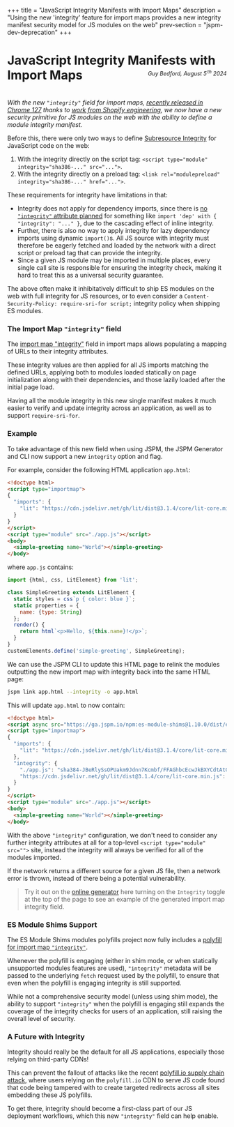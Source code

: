 +++
title = "JavaScript Integrity Manifests with Import Maps"
description = "Using the new 'integrity' feature for import maps provides a new integrity manifest security model for JS modules on the web"
prev-section = "jspm-dev-deprecation"
+++

# JavaScript Integrity Manifests with Import Maps

<p style="text-align: right; margin-top: -4em; margin-bottom: 4em; font-size: 0.9em;"><em>Guy Bedford, August 5<sup style="padding-left:0.15em">th</sup> 2024</em></p>

_With the new `"integrity"` field for import maps, [recently released in Chrome 127](https://developer.chrome.com/release-notes/127#importmap_integrity) thanks to [work from Shopify engineering](https://shopify.engineering/shipping-support-for-module-script-integrity-in-chrome-safari), we now have a new security primitive for JS modules on the web with the ability to define a module integrity manifest._

Before this, there were only two ways to define [Subresource Integrity](https://developer.mozilla.org/en-US/docs/Web/Security/Subresource_Integrity) for JavaScript code on the web:

1. With the integrity directly on the script tag: `<script type="module" integrity="sha386-..." src="...">`.
2. With the integrity directly on a preload tag: `<link rel="modulepreload" integrity="sha386-..." href="...">`.

These requirements for integrity have limitations in that:

* Integrity does not apply for dependency imports, since there is [no `"integrity"` attribute planned](https://github.com/tc39/proposal-import-attributes?tab=readme-ov-file#why-not-out-of-band) for something like `import 'dep' with { "integrity": "..." }`, due to the cascading effect of inline integrity.
* Further, there is also no way to apply integrity for lazy dependency imports using dynamic `import()`s. All JS source with integrity must therefore be eagerly fetched and loaded by the network with a direct script or preload tag that can provide the integrity.
* Since a given JS module may be imported in multiple places, every single call site is responsible for ensuring the integrity check, making it hard to treat this as a universal security guarantee.

The above often make it inhibitatively difficult to ship ES modules on the web with full integrity for JS resources, or to even consider a `Content-Security-Policy: require-sri-for script;` integrity policy when shipping ES modules.

### The Import Map `"integrity"` field

The [import map "integrity"](https://developer.mozilla.org/en-US/docs/Web/HTML/Element/script/type/importmap#integrity_metadata_map) field in import maps allows populating a mapping of URLs to their integrity attributes.

These integrity values are then applied for all JS imports matching the defined URLs, applying both to modules loaded statically on page initialization along with their dependencies, and those lazily loaded after the initial page load.

Having all the module integrity in this new single manifest makes it much easier to verify and update integrity across an application, as well as to support `require-sri-for`.

### Example

To take advantage of this new field when using JSPM, the JSPM Generator and CLI now support a new `integrity` option and flag.

For example, consider the following HTML application `app.html`:

```html
<!doctype html>
<script type="importmap">
{
  "imports": {
    "lit": "https://cdn.jsdelivr.net/gh/lit/dist@3.1.4/core/lit-core.min.js"
  }
}
</script>
<script type="module" src="./app.js"></script>
<body>
  <simple-greeting name="World"></simple-greeting>
</body>
```

where `app.js` contains:

```js
import {html, css, LitElement} from 'lit';

class SimpleGreeting extends LitElement {
  static styles = css`p { color: blue }`;
  static properties = {
    name: {type: String}
  };
  render() {
    return html`<p>Hello, ${this.name}!</p>`;
  }
}
customElements.define('simple-greeting', SimpleGreeting);
```

We can use the JSPM CLI to update this HTML page to relink the modules outputting the new import map with integrity back into the same HTML page:

```bash
jspm link app.html --integrity -o app.html
```

This will update `app.html` to now contain:

```html
<!doctype html>
<script async src="https://ga.jspm.io/npm:es-module-shims@1.10.0/dist/es-module-shims.js" crossorigin="anonymous" integrity="sha384-ie1x72Xck445i0j4SlNJ5W5iGeL3Dpa0zD48MZopgWsjNB/lt60SuG1iduZGNnJn"></script>
<script type="importmap">
{
  "imports": {
    "lit": "https://cdn.jsdelivr.net/gh/lit/dist@3.1.4/core/lit-core.min.js"
  },
  "integrity": {
    "./app.js": "sha384-JBeRlySsOPUakm9Jdnn7Kcmbf/FFAGhbcEcwJkBXYCdtAtG1oVv5/PVycS1nsNKC",
    "https://cdn.jsdelivr.net/gh/lit/dist@3.1.4/core/lit-core.min.js": "sha384-1XCsIc9Rfy/YoXO1AeA7koK9Donixq1VQYObT7umyw25v2v8dBBumjdE8cgOg4aW"
  }
}
</script>
<script type="module" src="./app.js"></script>
<body>
  <simple-greeting name="World"></simple-greeting>
</body>
```

With the above `"integrity"` configuration, we don't need to consider any further integrity attributes at all for a top-level `<script type="module" src="">` site, instead the integrity will always be verified for all of the modules imported.

If the network returns a different source for a given JS file, then a network error is thrown, instead of there being a potential vulnerability.

> Try it out on the [online generator](https://generator.jspm.io) here turning on the `Integrity` toggle at the top of the page to see an example of the generated import map integrity field.

### ES Module Shims Support

The ES Module Shims modules polyfills project now fully includes a [polyfill for import map `"integrity"`](https://github.com/guybedford/es-module-shims?tab=readme-ov-file#import-map-integrity).

Whenever the polyfill is engaging (either in shim mode, or when statically unsupported modules features are used), `"integrity"` metadata will be passed to the underlying `fetch` request used by the polyfill, to ensure that even when the polyfill is engaging integrity is still supported.

While not a comprehensive security model (unless using shim mode), the ability to support `"integrity"` when the polyfill is engaging still expands the coverage of the integrity checks for users of an application, still raising the overall level of security.

### A Future with Integrity

Integrity should really be the default for all JS applications, especially those relying on third-party CDNs!

This can prevent the fallout of attacks like the recent [polyfill.io supply chain attack](https://cside.dev/blog/more-than-100k-websites-targeted-in-web-supply-chain-attack), where users relying on the `polyfill.io` CDN to serve JS code found that code being tampered with to create targeted redirects across all sites embedding these JS polyfills.

To get there, integrity should become a first-class part of our JS deployment workflows, which this new `"integrity"` field can help enable.

<br />
